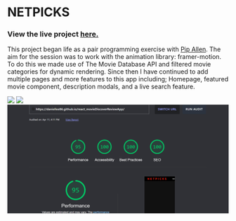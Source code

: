# NETPICKS

### View the live project [here.](https://daniellee86.github.io/react_movieDiscoverReviewApp/)

This project began life as a pair programming exercise with [Pip Allen](https://github.com/pippa789). The aim for the session was to work with the animation library: framer-motion. To do this we made use of The Movie Database API and filtered movie categories for dynamic rendering. Since then I have continued to add multiple pages and more features to this app including; Homepage, featured movie component, description modals, and a live search feature.

   <img src="./images/homepage.png"/>
   <img src="./images/movies.png"/>
   <img src="./images/testing.png"/>
